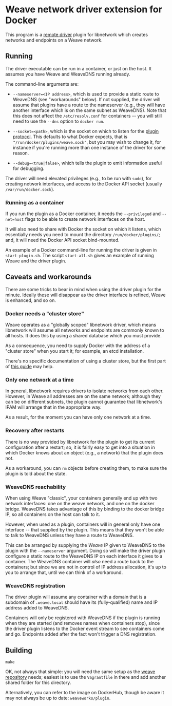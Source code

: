 # Weave network driver extension for Docker

This program is a
[remote driver](https://github.com/docker/libnetwork/blob/master/docs/remote.md)
plugin for libnetwork which creates networks and endpoints on a Weave
network.

## Running

The driver executable can be run in a container, or just on the
host. It assumes you have Weave and WeaveDNS running already.

The command-line arguments are:

 * `--nameserver=<IP address>`, which is used to provide a static
   route to WeaveDNS (see "workarounds" below). If not supplied, the
   driver will assume that plugins have a route to the nameserver
   (e.g., they will have another interface which is on the same subnet
   as WeaveDNS). Note that this does not affect the `/etc/resolv.conf`
   for containers -- you will still need to use the `--dns` option to
   `docker run`.

 * `--socket=<path>`, which is the socket on which to listen for the
   [plugin protocol](https://github.com/docker/docker/blob/master/experimental/plugin_api.md). This defaults to what Docker expects, that is
   `"/run/docker/plugins/weave.sock"`, but you may wish to
   change it, for instance if you're running more than one instance of
   the driver for some reason.

 * `--debug=<true|false>`, which tells the plugin to emit information
   useful for debugging.

The driver will need elevated privileges (e.g., to be run with
`sudo`), for creating network interfaces, and access to the Docker API
socket (usually `/var/run/docker.sock`).

### Running as a container

If you run the plugin as a Docker container, it needs the
`--privileged` and `--net=host` flags to be able to create network
interfaces on the host.

It will also need to share with Docker the socket on which it listens,
which essentially needs you need to mount the directory
`/run/docker/plugins/`; and, it will need the Docker API socket
bind-mounted.

An example of a Docker command-line for running the driver is given in
`start-plugin.sh`. The script `start-all.sh` gives an example of
running Weave and the driver plugin.

## Caveats and workarounds

There are some tricks to bear in mind when using the driver plugin for
the minute. Ideally these will disappear as the driver interface is
refined, Weave is enhanced, and so on.

### Docker needs a "cluster store"

Weave operates as a "globally scoped" libnetwork driver, which means
libnetwork will assume all networks and endpoints are commonly known
to all hosts. It does this by using a shared database which you must
provide.

As a consequence, you need to supply Docker with the address of a "cluster
store" when you start it; for example, an etcd installation.

There's no specific documentation of using a cluster store, but the
first part of [this guide](https://github.com/docker/docker/blob/master/docs/userguide/networking/get-started-overlay.md) may help.

### Only one network at a time

In general, libnetwork requires drivers to isolate networks from each
other. However, in Weave all addresses are on the same network;
although they can be on different subnets, the plugin cannot guarantee
that libnetwork's IPAM will arrange that in the appropriate way.

As a result, for the moment you can have only one network at
a time.

### Recovery after restarts

There is no way provided by libnetwork for the plugin to get its
current configuration after a restart; so, it is fairly easy to get
into a situation in which Docker knows about an object (e.g., a
network) that the plugin does not.

As a workaround, you can `rm` objects before creating them, to make
sure the plugin is told about the state.

### WeaveDNS reachability

When using Weave "classic", your containers generally end up with two
network interfaces: one on the weave network, and one on the docker
bridge. WeaveDNS takes advantage of this by binding to the docker
bridge IP, so all containers on the host can talk to it.

However, when used as a plugin, containers will in general only have
one interface -- that supplied by the plugin. This means that they
won't be able to talk to WeaveDNS unless they have a route to
WeaveDNS.

This can be arranged by supplying the _Weave_ IP given to WeaveDNS to
the plugin with the `--nameserver` argument. Doing so will make the
driver plugin configure a static route to the WeaveDNS IP on each
interface it gives to a container. The WeaveDNS container will _also_
need a route back to the containers; but since we are not in control
of IP address allocation, it's up to you to arrange that, until we can
think of a workaround.

### WeaveDNS registration

The driver plugin will assume any container with a domain that is a
subdomain of `.weave.local` should have its (fully-qualified) name and
IP address added to WeaveDNS.

Containers will only be registered with WeaveDNS if the plugin is
running when they are started (and removes names when containers
stop), since the driver plugin listens to the Docker event stream to
see containers come and go. Endpoints added after the fact won't
trigger a DNS registration.

## Building

    make

OK, not always that simple: you will need the same setup as the
[weave repository](https://github.com/weaveworks/weave) needs; easiest
is to use the `Vagrantfile` in there and add another shared folder for
this directory.

Alternatively, you can refer to the image on DockerHub, though be
aware it may not always be up to date: `weaveworks/plugin`.
